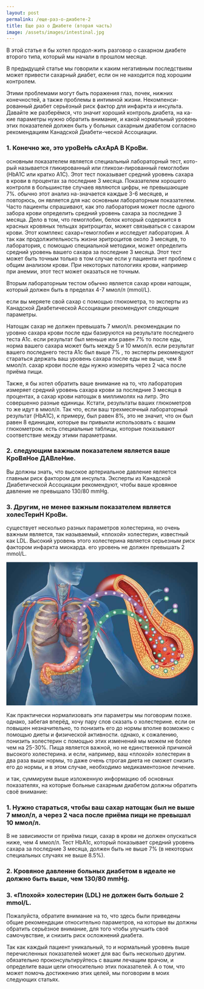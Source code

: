 ```yaml
---
layout: post
permalink: /еще-раз-о-диабете-2
title: Ещe раз о Диабeтe (вторая часть)
image: /assets/images/intestinal.jpg
---
```


В этой статье я бы хотел продол-жить разговор о сахарном диабете второго типа, который мы начали в прошлом месяце.

В предыдущей статье мы говорили к каким негативным последствиям может привести сахарный диабет, если он не находится под хорошим контролем.

Этими проблемами могут быть поражения глаз, почек, нижних конечностей, а также проблемы в интимной жизни. Некомпенси-рованный диабет серьёзный риск фактор для инфаркта и инсульта. Давайте же разберёмся, что значит хороший контроль диабета, на ка-кие параметры нужно обратить внимание, и какой нормальный уровень этих показателей должен быть у больных сахарным диабетом согласно рекомендациям Канадской Диабети-ческой Ассоциации.

### 1. Конечно же, это уроВеНь сАхАрА В КроВи.

основным показателем является специальный лабораторный тест, кото-рый называется гликированный или гликози-лированный гемоглобин (HbA1C или кратко A1C). Этот тест показывает средний уровень сахара в крови в процентах за последние 3 месяца. Показателем хорошего контроля в большинстве случаев являются цифры, не превышающие 7%. обычно этот анализ на-значается каждые 3-6 месяцев, и повторюсь, он является для нас основным лабораторным показателем. Часто пациенты спрашивают, как это лаборатория может после одного забора крови определить средний уровень сахара за последние 3 месяца. Дело в том, что гемоглобин, белок который содержится в красных кровяных тельцах эритроцитах, может связываться с сахаром крови. Этот комплекс сахар+гемоглобин и исследует лаборатория. А так как продолжительность жизни эритроцитов около 3 месяцев, то лаборатория, с помощью специальной методики, может определить средний уровень вашего сахара за последние 3 месяца. Этот тест может быть точным только в том случае если у пациента нет проблем с общим анализом крови. При некоторых патологиях крови, например при анемии, этот тест может оказаться не точным.

Вторым лабораторным тестом обычно является сахар крови натощак, который должен
быть в пределах 4-7 ммол/л (mmol/L).

если вы меряете свой сахар с помощью глюкометра, то эксперты из Канадской Диабетической Ассоциации рекомендуют следующие параметры.

Hатощак сахар не должен превышать 7 ммол/л. рекомендации по уровню сахара крови после еды базируются на результате последнего теста А1с. если результат был меньше или равен 7% то после еды, норма вашего сахара может быть между 5 и 10 ммол/л. если результат вашего последнего теста А1с был выше 7% , то эксперты рекомендуют стараться держать ваш уровень сахара после еды не выше, чем 8 ммол/л. сахар крови после еды нужно измерять через 2 часа после приёма пищи.

Также, я бы хотел обратить ваше внимание на то, что лаборатория измеряет средний уровень сахара крови за последние 3 месяца в процентах, а сахар крови натощак в миллимолях на литр. Это совершенно разные единицы. Кстати, результаты ваших глюкометров то же идут в ммол/л. Так что, если ваш трехмесячный лабораторный результат (HbA1C), к примеру, был равен 8%, это не значит, что он был равен 8 единицам, которые вы привыкли использовать с вашим глюкометром. есть специальные таблицы, которые показывают соответствие между этими параметрами.

### 2. следующим важным показателем является ваше КроВяНое ДАВлеНие.

Вы должны знать, что высокое артериальное давление является главным риск фактором для инсульта. Эксперты из Канадской Диабетической Ассоциации рекомендуют, чтобы ваше кровяное давление не превышало 130/80 mmHg.

### 3. Другим, не менее важным показателем является холесТериН КроВи.

существует несколько разных параметров холестерина, но очень важным является, так называемый, «плохой» холестерин, известный как LDL. Высокий уровень этого холестерина является серьезным риск фактором инфаркта миокарда. его уровень не должен превышать 2 mmol/L.

![](/assets/images/intestinal.jpg)

Как практически нормализовать эти параметры мы поговорим позже. однако, забегая вперёд, хочу пару слов сказать о холестерине. если он повышен незначительно, то понизить его до нормы вполне возможно с помощью диеты и физической активности. однако, к сожалению, понизить холестерин с помощью этих изменений мы можем не более чем на 25-30%. Пища является важной, но не единственной причиной высокого холестерина. и если, например, ваш «плохой» холестерин в два раза выше нормы, то даже очень строгая диета не сможет снизить его до нормы, и в этом случае, необходимо медикаментозное лечение.

и так, суммируем выше изложенную информацию об основных показателях, на которые больные сахарным диабетом должны обратить своё внимание:

### 1. Нужно стараться, чтобы ваш сахар натощак был не выше 7 ммол/л, а через 2 часа после приёма пищи не превышал 10 ммол/л.

В не зависимости от приёма пищи,
сахар в крови не должен опускаться ниже, чем
4 ммол/л. Тест HbА1с, который показывает  средний уровень сахара за последние 3 месяца, должен
быть не выше 7% (в некоторых специальных
случаях не выше 8.5%).

### 2. Кровяное давление больных диабетом в идеале не должно быть выше, чем 130/80 mmHg.

### 3. «Плохой» холестерин (LDL) не должен быть больше 2 mmol/L.

Пожалуйста, обратите внимание на то, что здесь были приведены общие рекомендации относительно параметров, на которые вы должны обратить серьёзное внимание, для того чтобы улучшить своё самочувствие, и снизить риск осложнений диабета.

Так как каждый пациент уникальный, то и нормальный уровень выше перечисленных показателей может для вас быть несколько другим. обязательно проконсультируйтесь с вашим лечащим врачом, и определите ваши цели относительно этих показателей. А о том, что может помочь достижению этих целей, мы поговорим в моих следующих статьях.
